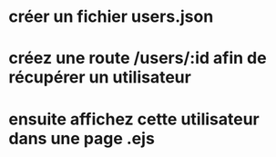 # créer un fichier users.json

# créez une route /users/:id afin de récupérer un utilisateur

# ensuite affichez cette utilisateur dans une page .ejs
